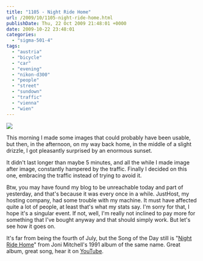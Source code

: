 ```yaml
---
title: "1105 - Night Ride Home"
url: /2009/10/1105-night-ride-home.html
publishDate: Thu, 22 Oct 2009 21:48:01 +0000
date: 2009-10-22 23:48:01
categories: 
  - "sigma-501-4"
tags: 
  - "austria"
  - "bicycle"
  - "car"
  - "evening"
  - "nikon-d300"
  - "people"
  - "street"
  - "sundown"
  - "traffic"
  - "vienna"
  - "wien"
---
```

<a target="_blank" href="https://d25zfm9zpd7gm5.cloudfront.net/1200x1200/2009/20091022_174721_ps.jpg"><img src="https://d25zfm9zpd7gm5.cloudfront.net/0600x0600/2009/20091022_174721_ps.jpg" /></a>

This morning I made some images that could probably have been usable, but then, in the afternoon, on my way back home, in the middle of a slight drizzle, I got pleasantly surprised by an enormous sunset.

It didn't last longer than maybe 5 minutes, and all the while I made image after image, constantly hampered by the traffic. Finally I decided on this one, embracing the traffic instead of trying to avoid it.

 Btw, you may have found my blog to be unreachable today and part of yesterday, and that's because it was every once in a while. JustHost, my hosting company, had some trouble with my machine. It must have affected quite a lot of people, at least that's what my stats say. I'm sorry for that, I hope it's a singular event. If not, well, I'm really not inclined to pay more for something that I've bought anyway and that should simply work. But let's see how it goes on.

It's far from being the fourth of July, but the Song of the Day still is "<a target="_blank" href="http://www.lyricsmode.com/lyrics/j/joni_mitchell/night_ride_home.html">Night Ride Home</a>" from Joni Mitchell's 1991 album of the same name. Great album, great song, hear it on <a target="_blank" href="http://www.youtube.com/watch?v=kone5B87G2U">YouTube</a>.

